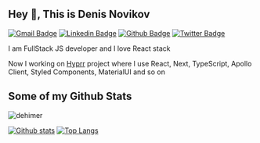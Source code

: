## Hey 👋, This is Denis Novikov
[![Gmail Badge](https://img.shields.io/badge/-denvse@yandex.ru-c14438?style=flat&logo=Gmail&logoColor=white&link=mailto:denvse@yandex.ru)](mailto:denvse@yandex.ru) 
[![Linkedin Badge](https://img.shields.io/badge/-dehimer-0072b1?style=flat&logo=Linkedin&logoColor=white&link=https://www.linkedin.com/in/dehimer/)](https://www.linkedin.com/in/dehimer/) [![Github Badge](https://img.shields.io/badge/-dehimer-grey?style=flat&logo=github&logoColor=white&link=https://github.com/dehimer/)](https://www.github.com/dehimer/) [![Twitter Badge](https://img.shields.io/badge/-dehimer-00acee?style=flat&logo=twitter&logoColor=white&link=https://twitter.com/dehimer/)](https://www.twitter.com/dehimer/) <p align='left'>I am FullStack JS developer and I love React stack</p><p align='left'>Now I working on <a href="https://hyprr.com/">Hyprr</a> project where I use React, Next, TypeScript, Apollo Client, Styled Components, MaterialUI and so on</p>
## Some of my Github Stats
<p align=left> <img src=https://komarev.com/ghpvc/?username=dehimer alt=dehimer /> </p>

[![Github stats](https://github-readme-stats.vercel.app/api?username=dehimer&show_icons=true&include_all_commits=true)](https://github.com/dehimer/github-readme-stats)
[![Top Langs](https://github-readme-stats.vercel.app/api/top-langs/?username=dehimer&layout=compact)](https://github.com/dehimer/github-readme-stats)
